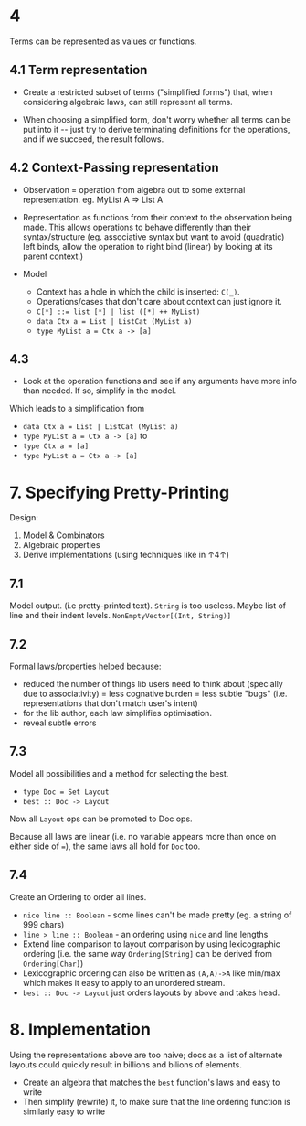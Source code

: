 # 4

Terms can be represented as values or functions.

## 4.1 Term representation

* Create a restricted subset of terms ("simplified forms") that, when considering algebraic laws, can still represent all terms.

* When choosing a simplified form, don't worry whether all terms can be put into it -- just try to derive terminating definitions for the operations, and if we succeed, the result follows.

## 4.2 Context-Passing representation

* Observation = operation from algebra out to some external representation. eg. MyList A => List A

* Representation as functions from their context to the observation being made. This allows operations to behave differently than their syntax/structure (eg.  associative syntax but want to avoid (quadratic) left binds, allow the operation to right bind (linear) by looking at its parent context.)

* Model
  * Context has a hole in which the child is inserted: `C(_)`.
  * Operations/cases that don't care about context can just ignore it.
  * `C[*] ::= list [*] | list ([*] ++ MyList)`
  * `data Ctx a = List | ListCat (MyList a)`
  * `type MyList a = Ctx a -> [a]`

## 4.3

* Look at the operation functions and see if any arguments have more info than needed. If so, simplify in the model.

Which leads to a simplification from
  * `data Ctx a = List | ListCat (MyList a)`
  * `type MyList a = Ctx a -> [a]`
to
  * `type Ctx a = [a]`
  * `type MyList a = Ctx a -> [a]`


# 7. Specifying Pretty-Printing

Design:
1. Model & Combinators
2. Algebraic properties
3. Derive implementations (using techniques like in ↑4↑)

## 7.1

Model output. (i.e pretty-printed text).
`String` is too useless.
Maybe list of line and their indent levels. `NonEmptyVector[(Int, String)]`

## 7.2

Formal laws/properties helped because:
* reduced the number of things lib users need to think about (specially due to associativity) = less cognative burden = less subtle "bugs" (i.e. representations that don't match user's intent)
* for the lib author, each law simplifies optimisation.
* reveal subtle errors

## 7.3

Model all possibilities and a method for selecting the best.
* `type Doc = Set Layout`
* `best :: Doc -> Layout`

Now all `Layout` ops can be promoted to Doc ops.

Because all laws are linear (i.e. no variable appears more than once on either side of `=`), the same laws all hold for `Doc` too.

## 7.4

Create an Ordering to order all lines.

* `nice line :: Boolean` - some lines can't be made pretty (eg. a string of 999 chars)
* `line > line :: Boolean` - an ordering using `nice` and line lengths
* Extend line comparison to layout comparison by using lexicographic ordering (i.e. the same way `Ordering[String]` can be derived from `Ordering[Char]`)
* Lexicographic ordering can also be written as `(A,A)->A` like min/max which makes it easy to apply to an unordered stream.
* `best :: Doc -> Layout` just orders layouts by above and takes head.


# 8. Implementation

Using the representations above are too naive; docs as a list of alternate layouts could quickly result in billions and bilions of elements.

* Create an algebra that matches the `best` function's laws and easy to write
* Then simplify (rewrite) it, to make sure that the line ordering function is similarly easy to write
